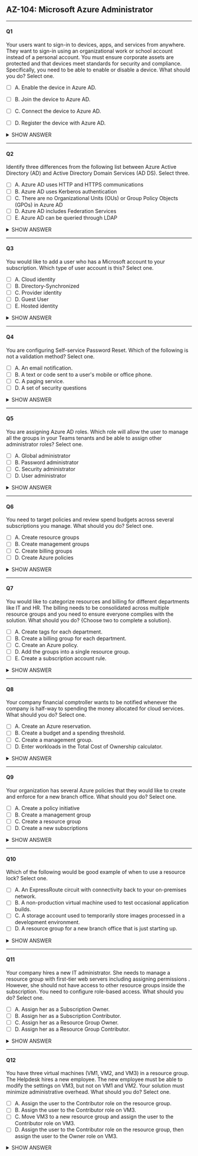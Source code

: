 ## AZ-104: Microsoft Azure Administrator

---
#### Q1 
Your users want to sign-in to devices, apps, and services from anywhere. They want to sign-in using an
organizational work or school account instead of a personal account. You must ensure corporate assets
are protected and that devices meet standards for security and compliance. Specifically, you need to be
able to enable or disable a device. What should you do? Select one.

- [ ] A. Enable the device in Azure AD.
- [ ] B. Join the device to Azure AD.
- [ ] C. Connect the device to Azure AD.
- [ ] D. Register the device with Azure AD.


<details><summary>SHOW ANSWER</summary>
<p>

- [ ] A. Enable the device in Azure AD.
- [x] B. Join the device to Azure AD.
- [ ] C. Connect the device to Azure AD.
- [ ] D. Register the device with Azure AD.

```
Explanation
Join the device to Azure AD. Joining a device is an extension to registering a device. This means, it provides
you with all the benefits of registering a device, like being able to enable or disable the device. In addition, it
also changes the local state of a device. Changing the local state enables your users to sign-in to a device
using an organizational work or school account instead of a personal account.
```
</p>
</details>

---
#### Q2
Identify three differences from the following list between Azure Active Directory (AD) and Active Directory
Domain Services (AD DS). Select three.

- [ ] A. Azure AD uses HTTP and HTTPS communications
- [ ] B. Azure AD uses Kerberos authentication
- [ ] C. There are no Organizational Units (OUs) or Group Policy Objects (GPOs) in Azure AD
- [ ] D. Azure AD includes Federation Services
- [ ] E. Azure AD can be queried through LDAP

<details><summary>SHOW ANSWER</summary>
<p>

- [X] A. Azure AD uses HTTP and HTTPS communications
- [ ] B. Azure AD uses Kerberos authentication
- [X] C. There are no Organizational Units (OUs) or Group Policy Objects (GPOs) in Azure AD
- [X] D. Azure AD includes Federation Services
- [ ] E. Azure AD can be queried through LDAP

```
Explanation
Although the list is by no means conclusive, and you may identify others not listed, here are several characteristics of Azure AD that make it different to AD DS: Azure AD is primarily an identity solution, and it is
designed for Internet-based applications by using HTTP and HTTPS communications; because Azure AD is
HTTP/HTTPS based, it cannot be queried through LDAP. Instead, Azure AD uses the REST API over HTTP
and HTTPS. Because Azure AD is HTTP/HTTPS based, it does not use Kerberos authentication. Instead, it
uses HTTP and HTTPS protocols such as SAML, WS-Federation, and OpenID Connect for authentication
(and OAuth for authorization). Azure AD users and groups are created in a flat structure, and there are no
Organizational Units (OUs) or Group Policy Objects (GPOs). While Azure AD includes federation services,
and many third-party services (such as Facebook), AD DS supports federation.
```

</p>
</details>

---

#### Q3
You would like to add a user who has a Microsoft account to your subscription. Which type of user
account is this? Select one.

- [ ] A. Cloud identity
- [ ] B. Directory-Synchronized
- [ ] C. Provider identity
- [ ] D. Guest User
- [ ] E. Hosted identity

<details><summary>SHOW ANSWER</summary>
<p>

- [ ] A. Cloud identity
- [ ] B. Directory-Synchronized
- [ ] C. Provider identity
- [x] D. Guest User
- [ ] E. Hosted identity

```
Explanation
Guest user. Guest users are users added to Azure AD from a third party like Microsoft or Google.
```
</p>
</details>

---

#### Q4
You are configuring Self-service Password Reset. Which of the following is not a validation method?
Select one.

- [ ] A. An email notification.
- [ ] B. A text or code sent to a user's mobile or office phone.
- [ ] C. A paging service.
- [ ] D. A set of security questions

<details><summary>SHOW ANSWER</summary>
<p>

- [ ] A. An email notification.
- [ ] B. A text or code sent to a user's mobile or office phone.
- [x] C. A paging service.
- [ ] D. A set of security questions

```
Explanation
A paging service. At least one authentication method is required to reset a password. Choices include email
notification, a text or code sent to user’s mobile or office phone, or a set of security questions.
```
</p>
</details>

---

#### Q5
You are assigning Azure AD roles. Which role will allow the user to manage all the groups in your Teams
tenants and be able to assign other administrator roles? Select one.

- [ ] A. Global administrator
- [ ] B. Password administrator
- [ ] C. Security administrator
- [ ] D. User administrator

<details><summary>SHOW ANSWER</summary>
<p>

- [x] A. Global administrator
- [ ] B. Password administrator
- [ ] C. Security administrator
- [ ] D. User administrator

```
Explanation
Global administrator. Only the global administrator can manage groups across tenants and assign other
administrator roles.
```
</p>
</details>

---

#### Q6
You need to target policies and review spend budgets across several subscriptions you manage. What
should you do? Select one.

- [ ] A. Create resource groups
- [ ] B. Create management groups
- [ ] C. Create billing groups
- [ ] D. Create Azure policies

<details><summary>SHOW ANSWER</summary>
<p>

- [ ] A. Create resource groups
- [x] B. Create management groups
- [ ] C. Create billing groups
- [ ] D. Create Azure policies

```
Explanation
Create management groups. Management groups can be used to organize and manage subscriptions.
```
</p>
</details>

---

#### Q7
You would like to categorize resources and billing for different departments like IT and HR. The billing
needs to be consolidated across multiple resource groups and you need to ensure everyone complies
with the solution. What should you do? {Choose two to complete a solution}.

- [ ] A. Create tags for each department.
- [ ] B. Create a billing group for each department.
- [ ] C. Create an Azure policy.
- [ ] D. Add the groups into a single resource group.
- [ ] E. Create a subscription account rule.

<details><summary>SHOW ANSWER</summary>
<p>

- [x] A. Create tags for each department.
- [ ] B. Create a billing group for each department.
- [x] C. Create an Azure policy.
- [ ] D. Add the groups into a single resource group.
- [ ] E. Create a subscription account rule.

```
Explanation
Create tags for each department and Create an Azure policy. You should create a tag with a key:value pair
like department:HR. You can then create an Azure policy which requires the tag be applied before a resource
is created.
```
</p>
</details>

---

#### Q8
Your company financial comptroller wants to be notified whenever the company is half-way to spending
the money allocated for cloud services. What should you do? Select one.

- [ ] A. Create an Azure reservation.
- [ ] B. Create a budget and a spending threshold.
- [ ] C. Create a management group.
- [ ] D. Enter workloads in the Total Cost of Ownership calculator.

<details><summary>SHOW ANSWER</summary>
<p>

- [ ] A. Create an Azure reservation.
- [x] B. Create a budget and a spending threshold.
- [ ] C. Create a management group.
- [ ] D. Enter workloads in the Total Cost of Ownership calculator.

```
Explanation
Create a budget and a spending threshold. Billing Alerts help you monitor and manage billing activity for
your Azure accounts. You can set up a total of five billing alerts per subscription, with a different threshold
and up to two email recipients for each alert. Monthly budgets are evaluated against spending every four
hours. Budgets reset automatically at the end of a period.
```
</p>
</details>

---

#### Q9
Your organization has several Azure policies that they would like to create and enforce for a new branch
office. What should you do? Select one.

- [ ] A. Create a policy initiative
- [ ] B. Create a management group
- [ ] C. Create a resource group
- [ ] D. Create a new subscriptions

<details><summary>SHOW ANSWER</summary>
<p>

- [x] A. Create a policy initiative
- [ ] B. Create a management group
- [ ] C. Create a resource group
- [ ] D. Create a new subscriptions

```
Explanation
Create a policy initiative. A policy initiative would include all the policies of interest. Once your initiative is
created, you can assign the definition to establish its scope. A scope determines what resources or grouping
of resources the policy assignment gets enforced on.
```
</p>
</details>

---

#### Q10
Which of the following would be good example of when to use a resource lock? Select one.

- [ ] A. An ExpressRoute circuit with connectivity back to your on-premises network.
- [ ] B. A non-production virtual machine used to test occasional application builds.
- [ ] C. A storage account used to temporarily store images processed in a development environment.
- [ ] D. A resource group for a new branch office that is just starting up.

<details><summary>SHOW ANSWER</summary>
<p>

- [x] A. An ExpressRoute circuit with connectivity back to your on-premises network.
- [ ] B. A non-production virtual machine used to test occasional application builds.
- [ ] C. A storage account used to temporarily store images processed in a development environment.
- [ ] D. A resource group for a new branch office that is just starting up.
```
Explanation
An ExpressRoute circuit with connectivity back to your on-premises network. Resource locks prevent other
users in your organization from accidentally deleting or modifying critical resources.
```
</p>
</details>

---

#### Q11
Your company hires a new IT administrator. She needs to manage a resource group with first-tier web
servers including assigning permissions . However, she should not have access to other resource groups
inside the subscription. You need to configure role-based access. What should you do? Select one.

- [ ] A. Assign her as a Subscription Owner.
- [ ] B. Assign her as a Subscription Contributor.
- [ ] C. Assign her as a Resource Group Owner.
- [ ] D. Assign her as a Resource Group Contributor.

<details><summary>SHOW ANSWER</summary>
<p>

- [ ] A. Assign her as a Subscription Owner.
- [ ] B. Assign her as a Subscription Contributor.
- [x] C. Assign her as a Resource Group Owner.
- [ ] D. Assign her as a Resource Group Contributor.
```
Explanation
Assign her as a Resource Group owner. The new IT administrator needs to be able to assign permissions.
```
</p>
</details>

---

#### Q12
You have three virtual machines (VM1, VM2, and VM3) in a resource group. The Helpdesk hires a new
employee. The new employee must be able to modify the settings on VM3, but not on VM1 and VM2.
Your solution must minimize administrative overhead. What should you do? Select one.

- [ ] A. Assign the user to the Contributor role on the resource group.
- [ ] B. Assign the user to the Contributor role on VM3.
- [ ] C. Move VM3 to a new resource group and assign the user to the Contributor role on VM3.
- [ ] D. Assign the user to the Contributor role on the resource group, then assign the user to the Owner role on VM3.

<details><summary>SHOW ANSWER</summary>
<p>

- [ ] A. Assign the user to the Contributor role on the resource group.
- [x] B. Assign the user to the Contributor role on VM3.
- [ ] C. Move VM3 to a new resource group and assign the user to the Contributor role on VM3.
- [ ] D. Assign the user to the Contributor role on the resource group, then assign the user to the Owner role on VM3.
```
Explanation
Assign the user to the Contributor role on VM3. This means the user will not have access to VM1 or VM2.
The Contributor role will allow the user to change the settings on VM1.
```
</p>
</details>